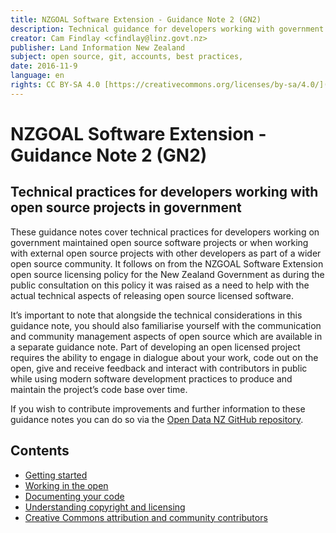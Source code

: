 ```yaml
---
title: NZGOAL Software Extension - Guidance Note 2 (GN2)
description: Technical guidance for developers working with government open source projects.
creator: Cam Findlay <cfindlay@linz.govt.nz>
publisher: Land Information New Zealand
subject: open source, git, accounts, best practices,
date: 2016-11-9
language: en
rights: CC BY-SA 4.0 [https://creativecommons.org/licenses/by-sa/4.0/](https://creativecommons.org/licenses/by-sa/4.0/)
---
```


# NZGOAL Software Extension - Guidance Note 2 (GN2)

## Technical practices for developers working with open source projects in government

These guidance notes cover technical practices for developers working on government maintained open source software projects or when working with external open source projects with other developers as part of a wider open source community. It follows on from the NZGOAL Software Extension open source licensing policy for the New Zealand Government as during the public consultation on this policy it was raised as a need to help with the actual technical aspects of releasing open source licensed software.

It’s important to note that alongside the technical considerations in this guidance note, you should also familiarise yourself with the communication and community management aspects of open source which are available in a separate guidance note. Part of developing an open licensed project requires the ability to engage in dialogue about your work, code out on the open, give and receive feedback and interact with contributors in public while using modern software development practices to produce and maintain the project’s code base over time.

If you wish to contribute improvements and further information to these guidance notes you can do so via the [Open Data NZ GitHub repository](https://github.com/opendatanz/nzgoal-se).

## Contents
 - [Getting started](getting-started.md)
 - [Working in the open](working-in-the-open.md)
 - [Documenting your code](documenting-your-code.md)
 - [Understanding copyright and licensing](understanding-copyright-and-licensing.md)
 - [Creative Commons attribution and community contributors](creative-commons-attributions.md)
 

